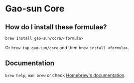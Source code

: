 # Gao-sun Core

## How do I install these formulae?
`brew install gao-sun/core/<formula>`

Or `brew tap gao-sun/core` and then `brew install <formula>`.

## Documentation
`brew help`, `man brew` or check [Homebrew's documentation](https://docs.brew.sh).
